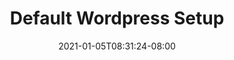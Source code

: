 ---
title: "Default Wordpress Setup"
date: 2021-01-05T08:31:24-08:00
lastmod: 2021-01-05T08:31:24-08:00
weight: ""
draft: true
---